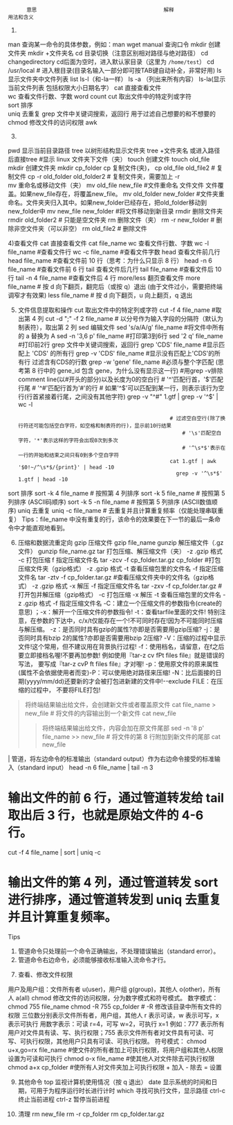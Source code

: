           意思                                         解释                                           用法和含义
1)
man	查询某一命令的具体参数，例如：man wget           manual 查询口令
mkdir	创建文件夹                                                          mkdir +文件夹名
cd	目录切换（注意区别相对路径与绝对路径）         cd changedirectory       cd后面为空时，进入默认家目录（这里为 `/home/test`）   cd /usr/local  # 进入根目录(目录名输入一部分即可按TAB键自动补全，非常好用)
ls	显示文件夹中文件列表                               list                ls-l（和-la一样）      ls -a （列出来所有内容）  ls-la(显示当前文件列表 包括权限大小日期名字）
cat	直接查看文件          
wc	查看文件行数、字数                              word count
cut	取出文件中的特定列或字符                         
sort	排序     
uniq	去重复
grep	文件中关键词搜索，返回行                    用于过滤自己想要的和不想要的
chmod	修改文件的访问权限
awk

3)
pwd 显示当前目录路径
tree 以树形结构显示文件夹                         tree +文件夹名 或进入路径后直接tree    #显示 linux 文件夹下文件（夹）
touch 创建文件                                         touch old_file
mkdir 创建文件夹                                       mkdir cp_folder
cp    复制文件(夹)，                               cp old_file old_file2 # 复制文件                cp -r old_folder old_folder2  # 复制文件夹，需要加上 -r           
mv 重命名或移动文件（夹）                              mv old_file new_file        #文件重命名 文件文件 文件覆盖。如果new_file存在，将覆盖new_file。
                                                     mv old_folder new_folder    #文件夹重命名。文件夹夹归入其中。如果new_folder已经存在，把old_folder移动到new_folder中
                                                      mv new_file new_folder     #将文件移动到新目录
rmdir 删除文件夹                                       rmdir old_folder2   # 只能是空文件夹
rm 删除文件（夹）                                        rm -r new_folder  # 删除非空文件夹（可以非空）     rm old_file2   # 删除文件

4)查看文件
cat 直接查看文件                                             cat file_name
wc 查看文件行数、字数                                        wc -l file_name #查看文件行                                wc -c file_name #查看文件字数
head 查看文件前几行                                     head file_name #查看文件前 10 行（思考：为什么只显示 8 行）       head -n 6 file_name #查看文件前 6 行
tail 查看文件后几行                                     tail file_name #查看文件后 10 行                               tail -n 4 file_name #查看文件后 4 行
more/less 翻页查看文件                                  more file_name # 按 d 向下翻页，翻完后（或按 q）退出 (由于文件过小，需要把终端调窄才有效果)
                                                       less file_name # 按 d 向下翻页，u 向上翻页，q 退出

5) 文件信息提取和操作
cut 取出文件中的特定列或字符                             cut -f 4 file_name  #取出第 4 列
                                                       cut -d ";" -f 2 file_name  # 以分号作为输入字段的分隔符（默认为制表符），取出第 2 列
sed 编辑文件                                            sed 's/a/A/g' file_name     #将文件中所有的 a 替换为 A
                                                       sed -n '3,6 p' file_name    #打印第3到6行
                                                        sed '2 q' file_name         #打印前2行
grep 文件中关键词搜索，返回行                             grep 'CDS' file_name       #显示匹配上 'CDS' 的所有行
                                                        grep -v 'CDS' file_name    #显示没有匹配上'CDS'的所有行 过滤含有CDS的行数
                                                        grep -w 'gene' file_name    #必须与整个字匹配 (思考第 8 行中的 gene_id 包含 gene，为什么没有显示这一行)
                                                      #用grep -v排除comment line(以#开头的部分)以及长度为0的空白行
                                                      # '^'匹配行首，'$'匹配行尾
                                                      # '^#'匹配行首为'#'的行
                                                      # 如果'^$'可以匹配到某一行，则表示该行为空行(行首紧接着行尾，之间没有其他字符)
                                                          grep -v "^#" 1.gtf | grep -v '^$' | wc -l 

                                                        # 过滤空白空行(除了换行符还可能包括空白字符，如空格和制表符的行)，显示前10行结果
                                                            # '\s'匹配空白字符，'*'表示这样的字符会出现0次到多次
                                                            # '^\s*$'表示在一行的开始和结束之间只有0到多个空白字符
                                                        cat 1.gtf | awk '$0!~/^\s*$/{print}' | head -10
                                                          grep -v '^\s*$' 1.gtf | head -10

sort 排序                                               sort -k 4 file_name           # 按照第 4 列排序
                                                        sort -k 5 file_name           # 按照第 5 列排序 (ASCII码顺序)
                                                        sort -k 5 -n file_name        # 按照第 5 列排序 (ASCII数值顺序)
uniq 去重复                                              uniq -c file_name    # 去重复并且计算重复频率（仅能处理串联重复）
                                                        Tips：file_name 中没有重复的行，该命令的效果要在下一节的最后一条命令中才能直观地看到。 


6) 压缩和数据流重定向
gzip    压缩文件                                         gzip file_name
gunzip 解压缩文件（.gz 文件）                             gunzip file_name.gz
tar    打包压缩、解压缩文件（夹） -z .gzip 格式   -c 打包压缩   f 指定压缩文件名           tar -zcv -f cp_folder.tar.gz cp_folder   #打包压缩文件夹（gzip格式）
                                -z .gzip 格式  -t 查看压缩包里的文件名 -f 指定压缩文件名  tar -ztv -f cp_folder.tar.gz             #查看压缩文件夹中的文件名（gzip格式）
                                -z .gzip 格式  -x 解压   -f 指定压缩文件名              tar -zxv -f cp_folder.tar.gz             #打开包并解压缩（gzip格式）
                                -c 打包压缩  -x 解压  -t 查看压缩包里的文件名  -z .gzip 格式 -f 指定压缩文件名
-C：建立一个压缩文件的参数指令(create的意思) ；-x：解开一个压缩文件的参数指令!
-t：查看tarfile里面的文件! 特别注意，在参数的下达中，c/x/t仅能存在一个!不可同时存在!因为不可能同时压缩与解压缩。
-z：是否同时具有gzip的属性?亦即是否需要用gzip压缩?
-j：是否同时具有bzip 2的属性?亦即是否需要用bzip 2压缩?
-V：压缩的过程中显示文件!这个常用，但不建议用在背景执行过程!
-f：使用档名，请留意，在f之后要立即接档名喔!不要再加参数! 例如使用『tar-z cv fPt files file』就是错误的写法， 要写成『tar-z cvP ft files file』才对喔!
-p：使用原文件的原来属性(属性不会依据使用者而变)-P：可以使用绝对路径来压缩!
-N：比后面接的日期(yyyy/mm/dd)还要新的才会被打包进新建的文件中!--exclude FILE：在压缩的过程中， 不要将FILE打包!

> 将终端结果输出给文件，会创建新文件或者覆盖原文件
cat file_name > new_file  # 将文件的内容输出到一个新文件 cat new_file
>> 将终端结果输出给文件，内容会加在原文件尾部
sed -n '8 p' file_name >> new_file # 将文件的第 8 行附加到新文件的尾部
cat new_file

| 管道，将左边命令的标准输出（standard output）作为右边命令接受的标准输入（standard input）
head -n 6 file_name | tail -n 3
# 输出文件的前 6 行，通过管道转发给 tail 取出后 3 行，也就是原始文件的 4-6 行。
cut -f 4 file_name | sort | uniq -c
# 输出文件的第 4 列，通过管道转发 sort 进行排序，通过管道转发到 uniq  去重复并且计算重复频率。
Tips
1. 管道命令只处理前一个命令正确输出，不处理错误输出（standard error）。
1. 管道命令右边命令，必须能够接收标准输入流命令才行。

   
7) 查看、修改文件权限

用户及用户组：文件所有者 u(user)，用户组 g(group)，其他人 o(other)，所有人 a(all)
chmod 修改文件的访问权限，分为数字模式和符号模式。   数字模式：chmod 755 file_name  chmod -R 755 cp_folder     # -R  修改该目录中所有文件的权限
三位数分别表示文件所有者，用户组，其他人  r 表示可读，w 表示可写，x 表示可执行 用数字表示：可读 r=4，可写 w=2，可执行 x=1
例如：777 表示所有用户对文件具有读、写、执行权限；755 表示文件所有者对文件具有可读、可写、可执行权限，其他用户只具有可读、可执行权限。
符号模式：
chmod u+x,go=rx file_name   #使文件的所有者加上可执行权限，将用户组和其他人权限设置为可读和可执行
chmod o-x file_name    #使其他人对文件除去可执行权限
chmod a+x cp_folder    #使所有人对文件夹加上可执行权限    + 加入 - 除去 = 设置

9) 其他命令
top 监视计算机使用情况（按 q 退出）
date 显示系统的时间和日期，可用于为程序运行时长进行计时
which 寻找可执行文件，显示路径
ctrl-c 终止当前进程
ctrl-z 暂停当前进程

11) 清理  rm new_file   rm -r cp_folder   rm cp_folder.tar.gz
                                                      
